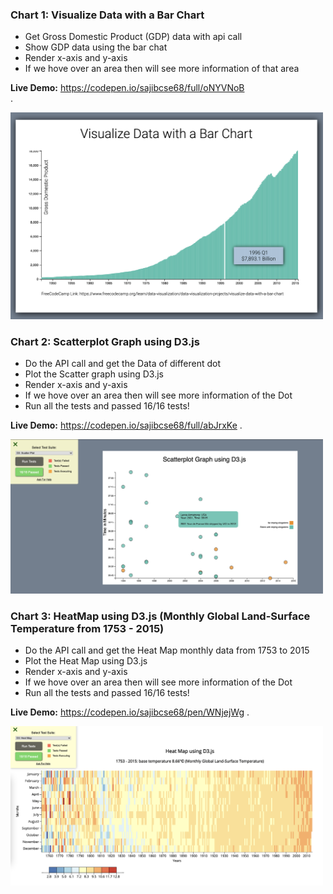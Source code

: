 ### Chart 1: Visualize Data with a Bar Chart

- Get Gross Domestic Product (GDP) data with api call
- Show GDP data using the bar chat
- Render x-axis and y-axis
- If we hove over an area then will see more information of that area

**Live Demo:** https://codepen.io/sajibcse68/full/oNYVNoB  
.

<img src="images/visualize-gdp-data-with-bar-chart.png" alt="visualize-gdp-data-with-bar-chart" width="500px"/>

### Chart 2: Scatterplot Graph using D3.js

- Do the API call and get the Data of different dot
- Plot the Scatter graph using D3.js
- Render x-axis and y-axis
- If we hove over an area then will see more information of the Dot
- Run all the tests and passed 16/16 tests!

**Live Demo:** https://codepen.io/sajibcse68/full/abJrxKe
.

<img src="images/d3-scatterplot-graph.png" alt="d3-scatterplot-graph" width="500px"/>

### Chart 3: HeatMap using D3.js (Monthly Global Land-Surface Temperature from 1753 - 2015)

- Do the API call and get the Heat Map monthly data from 1753 to 2015
- Plot the Heat Map using D3.js
- Render x-axis and y-axis
- If we hove over an area then will see more information of the Dot
- Run all the tests and passed 16/16 tests!

**Live Demo:** https://codepen.io/sajibcse68/pen/WNjejWg
.

<img src="images/d3-heat-map.png" alt="d3-heat-map" width="500px"/>
